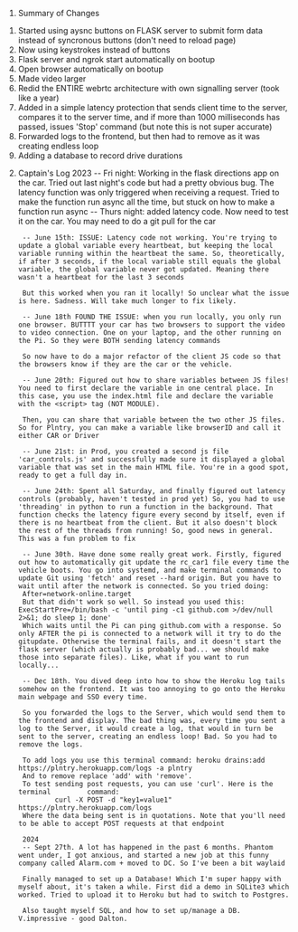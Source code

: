 1. Summary of Changes

1) Started using aysnc buttons on FLASK server to submit form data instead of syncronous buttons (don't need to reload page)
2) Now using keystrokes instead of buttons
3) Flask server and ngrok start automatically on bootup
4) Open browser automatically on bootup
5) Made video larger
6) Redid the ENTIRE webrtc architecture with own signalling server (took like a year)
7) Added in a simple latency protection that sends client time to the server, compares it to the server time, and if more than 1000 milliseconds has passed, issues 'Stop' command (but note this is not super accurate)
8) Forwarded logs to the frontend, but then had to remove as it was creating endless loop
9) Adding a database to record drive durations


2. Captain's Log
        2023
        -- Fri night: Working in the flask directions app on the car. Tried out last night's code but had a pretty obvious bug. The latency function was only triggered when receiving a request. Tried to make the function run async all the time, but stuck on how to make a function run async
        -- Thurs night: added latency code. Now need to test it on the car. You may need to do a git pull for the car

        -- June 15th: ISSUE: Latency code not working. You're trying to update a global variable every heartbeat, but keeping the local variable running within the heartbeat the same. So, theoretically, if after 3 seconds, if the local variable still equals the global variable, the global variable never got updated. Meaning there wasn't a heartbeat for the last 3 seconds

        But this worked when you ran it locally! So unclear what the issue is here. Sadness. Will take much longer to fix likely. 

        -- June 18th FOUND THE ISSUE: when you run locally, you only run one browser. BUTTTT your car has two browsers to support the video to video connection. One on your laptop, and the other running on the Pi. So they were BOTH sending latency commands

        So now have to do a major refactor of the client JS code so that the browsers know if they are the car or the vehicle. 

        -- June 20th: Figured out how to share variables between JS files! You need to first declare the variable in one central place. In this case, you use the index.html file and declare the variable with the <script> tag (NOT MODULE). 

        Then, you can share that variable between the two other JS files. So for Plntry, you can make a variable like browserID and call it either CAR or Driver

        -- June 21st: in Prod, you created a second js file 'car_controls.js' and successfully made sure it displayed a global variable that was set in the main HTML file. You're in a good spot, ready to get a full day in.

        -- June 24th: Spent all Saturday, and finally figured out latency controls (probably, haven't tested in prod yet) So, you had to use 'threading' in python to run a function in the background. That function checks the latency figure every second by itself, even if there is no heartbeat from the client. But it also doesn't block the rest of the threads from running! So, good news in general. This was a fun problem to fix

        -- June 30th. Have done some really great work. Firstly, figured out how to automatically git update the rc_car1 file every time the vehicle boots. You go into systemd, and make terminal commands to update Git using 'fetch' and reset --hard origin. But you have to wait until after the network is connected. So you tried doing:
        After=network-online.target
        But that didn't work so well. So instead you used this: ExecStartPre=/bin/bash -c 'until ping -c1 github.com >/dev/null 2>&1; do sleep 1; done'
        Which waits until the Pi can ping github.com with a response. So only AFTER the pi is connected to a network will it try to do the gitupdate. Otherwise the terminal fails, and it doesn't start the flask server (which actually is probably bad... we should make those into separate files). Like, what if you want to run locally...

        -- Dec 18th. You dived deep into how to show the Heroku log tails somehow on the frontend. It was too annoying to go onto the Heroku main webpage and SSO every time. 

        So you forwarded the logs to the Server, which would send them to the frontend and display. The bad thing was, every time you sent a log to the Server, it would create a log, that would in turn be sent to the server, creating an endless loop! Bad. So you had to remove the logs.

        To add logs you use this terminal command: heroku drains:add https://plntry.herokuapp.com/logs -a plntry
        And to remove replace 'add' with 'remove'.
        To test sending post requests, you can use 'curl'. Here is the terminal         command: 
                curl -X POST -d "key1=value1" https://plntry.herokuapp.com/logs
        Where the data being sent is in quotations. Note that you'll need to be able to accept POST requests at that endpoint

        2024
        -- Sept 27th. A lot has happened in the past 6 months. Phantom went under, I got anxious, and started a new job at this funny company called Alarm.com + moved to DC. So I've been a bit waylaid

        Finally managed to set up a Database! Which I'm super happy with myself about, it's taken a while. First did a demo in SQLite3 which worked. Tried to upload it to Heroku but had to switch to Postgres. 

        Also taught myself SQL, and how to set up/manage a DB. V.impressive - good Dalton. 